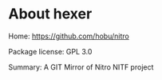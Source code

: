 About hexer
===========

Home: https://github.com/hobu/nitro

Package license: GPL 3.0

Summary: A GIT Mirror of Nitro NITF project
